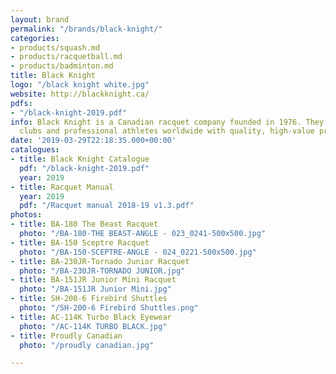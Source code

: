 ```yaml
---
layout: brand
permalink: "/brands/black-knight/"
categories:
- products/squash.md
- products/racquetball.md
- products/badminton.md
title: Black Knight
logo: "/black knight white.jpg"
website: http://blackknight.ca/
pdfs:
- "/black-knight-2019.pdf"
info: Black Knight is a Canadian racquet company founded in 1976. They supply schools,
  clubs and professional athletes worldwide with quality, high-value products.
date: '2019-03-29T22:18:35.000+00:00'
catalogues:
- title: Black Knight Catalogue
  pdf: "/black-knight-2019.pdf"
  year: 2019
- title: Racquet Manual
  year: 2019
  pdf: "/Racquet manual 2018-19 v1.3.pdf"
photos:
- title: BA-180 The Beast Racquet
  photo: "/BA-180-THE BEAST-ANGLE - 023_0241-500x500.jpg"
- title: BA-150 Sceptre Racquet
  photo: "/BA-150-SCEPTRE-ANGLE - 024_0221-500x500.jpg"
- title: BA-230JR-Tornado Junior Racquet
  photo: "/BA-230JR-TORNADO JUNIOR.jpg"
- title: BA-151JR Junior Mini Racquet
  photo: "/BA-151JR Junior Mini.jpg"
- title: SH-200-6 Firebird Shuttles
  photo: "/SH-200-6 Firebird Shuttles.png"
- title: AC-114K Turbo Black Eyewear
  photo: "/AC-114K TURBO BLACK.jpg"
- title: Proudly Canadian
  photo: "/proudly canadian.jpg"

---
```

